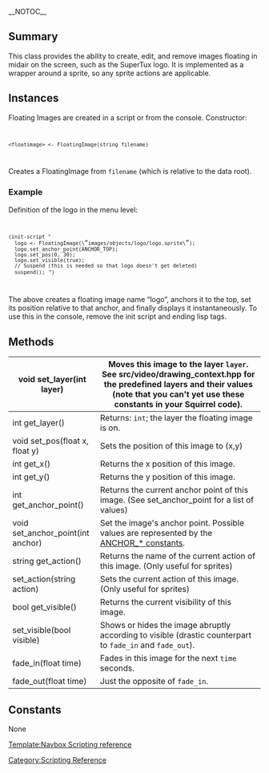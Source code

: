\_\_NOTOC\_\_

Summary
-------

This class provides the ability to create, edit, and remove images floating in midair on the screen, such as the SuperTux logo. It is implemented as a wrapper around a sprite, so any sprite actions are applicable.

Instances
---------

Floating Images are created in a script or from the console. Constructor: <code>

`<floatimage> <- FloatingImage(string filename)`

</code> Creates a FloatingImage from `filename` (which is relative to the data root).

### Example

Definition of the logo in the menu level: <code>

`(init-script "`
`  logo <- FloatingImage(\`“`images/objects/logo/logo.sprite\`”`);`
`  logo.set_anchor_point(ANCHOR_TOP);`
`  logo.set_pos(0, 30);`
`  logo.set_visible(true);`
`  // Suspend (this is needed so that logo doesn't get deleted)`
`  suspend();`
`")`

</code>

The above creates a floating image name “logo”, anchors it to the top, set its position relative to that anchor, and finally displays it instantaneously. To use this in the console, remove the init script and ending lisp tags.

Methods
-------

| void set\_layer(int layer)          | Moves this image to the layer `layer`. See src/video/drawing\_context.hpp for the predefined layers and their values (note that you can't yet use these constants in your Squirrel code). |
|-------------------------------------|-------------------------------------------------------------------------------------------------------------------------------------------------------------------------------------------|
| int get\_layer()                    | Returns: `int`; the layer the floating image is on.                                                                                                                                       |
| void set\_pos(float x, float y)     | Sets the position of this image to (x,y) | Move the image in relation to the current anchor point.                                                                                        |
| int get\_x()                        | Returns the x position of this image. | Get the image's X coordinate relative to the current anchor point.                                                                                |
| int get\_y()                        | Returns the y position of this image. | Get the image's Y coordinate relative to the current anchor point.                                                                                |
| int get\_anchor\_point()            | Returns the current anchor point of this image. (See set\_anchor\_point for a list of values) | Returns: `int`; the current anchor point                                                  |
| void set\_anchor\_point(int anchor) | Set the image's anchor point. Possible values are represented by the [ANCHOR\_\* constants](ScriptingGlobals#Constants "wikilink").                                                       |
| string get\_action()                | Returns the name of the current action of this image. (Only useful for sprites)                                                                                                           |
| set\_action(string action)          | Sets the current action of this image. (Only useful for sprites)                                                                                                                          |
| bool get\_visible()                 | Returns the current visibility of this image.                                                                                                                                             |
| set\_visible(bool visible)          | Shows or hides the image abruptly according to visible (drastic counterpart to `fade_in` and `fade_out`).                                                                                 |
| fade\_in(float time)                | Fades in this image for the next `time` seconds.                                                                                                                                          |
| fade\_out(float time)               | Just the opposite of `fade_in`.                                                                                                                                                           |

Constants
---------

None

[Template:Navbox Scripting reference](Template:Navbox_Scripting_reference "wikilink")

[Category:Scripting Reference](Category:Scripting_Reference "wikilink")

